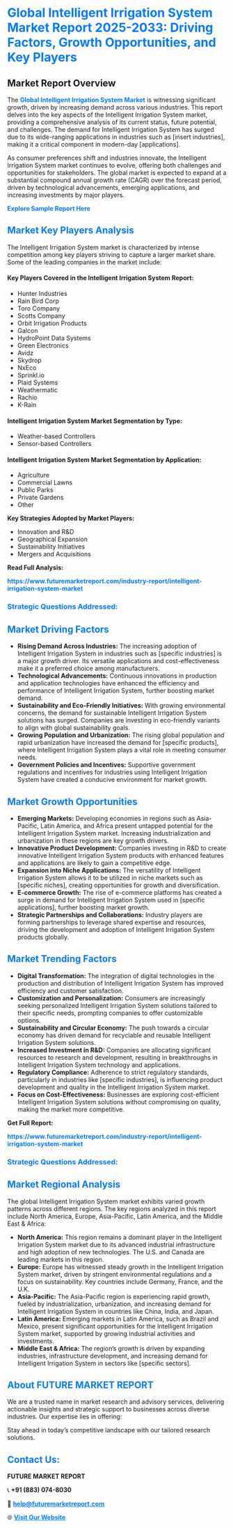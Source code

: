 <h1 style="color: #007BFF;">Global Intelligent Irrigation System Market Report 2025-2033: Driving Factors, Growth Opportunities, and Key Players</h1>

<section id="overview">
<h2>Market Report Overview</h2>
<p>The <a href="https://www.futuremarketreport.com/industry-report/intelligent-irrigation-system-market" style="color: #007BFF; text-decoration: none;"><strong>Global Intelligent Irrigation System Market</strong></a> is witnessing significant growth, driven by increasing demand across various industries. This report delves into the key aspects of the Intelligent Irrigation System market, providing a comprehensive analysis of its current status, future potential, and challenges. The demand for Intelligent Irrigation System has surged due to its wide-ranging applications in industries such as [insert industries], making it a critical component in modern-day [applications].</p>
<p>As consumer preferences shift and industries innovate, the Intelligent Irrigation System market continues to evolve, offering both challenges and opportunities for stakeholders. The global market is expected to expand at a substantial compound annual growth rate (CAGR) over the forecast period, driven by technological advancements, emerging applications, and increasing investments by major players.</p>
</section>

<section id="overview">
<p><a href="https://www.futuremarketreport.com/request-sample/reportId=43100" style="color: #007BFF; text-decoration: none;"><strong>Explore Sample Report Here</strong></a></p>
</section>

<section id="key-players">
<h2 style="color: #007BFF;">Market Key Players Analysis</h2>
<p>The Intelligent Irrigation System market is characterized by intense competition among key players striving to capture a larger market share. Some of the leading companies in the market include:</p>
<h4>Key Players Covered in the Intelligent Irrigation System Report:</h4>
<ul><li>Hunter Industries</li><li>Rain Bird Corp</li><li>Toro Company</li><li>Scotts Company</li><li>Orbit Irrigation Products</li><li>Galcon</li><li>HydroPoint Data Systems</li><li>Green Electronics</li><li>Avidz</li><li>Skydrop</li><li>NxEco</li><li>Sprinkl.io</li><li>Plaid Systems</li><li>Weathermatic</li><li>Rachio</li><li>K-Rain</li></ul>
<h4>Intelligent Irrigation System Market Segmentation by Type:</h4>
<ul><li>Weather-based Controllers</li><li>Sensor-based Controllers</li></ul>

<h4>Intelligent Irrigation System Market Segmentation by Application:</h4>
<ul><li>Agriculture</li><li>Commercial Lawns</li><li>Public Parks</li><li>Private Gardens</li><li>Other</li></ul>
<p><strong>Key Strategies Adopted by Market Players:</strong></p>
<ul>
<li>Innovation and R&D</li>
<li>Geographical Expansion</li>
<li>Sustainability Initiatives</li>
<li>Mergers and Acquisitions</li>
</ul>
</section>

<section>
<p><strong>Read Full Analysis: </strong></p><a href="https://www.futuremarketreport.com/industry-report/intelligent-irrigation-system-market" style="color: #007BFF; text-decoration: none;"><strong>https://www.futuremarketreport.com/industry-report/intelligent-irrigation-system-market</strong></a>
<h3 style="color: #007BFF;">Strategic Questions Addressed:</h3>
</section>

<section id="driving-factors">
<h2 style="color: #007BFF;">Market Driving Factors</h2>
<ul>
<li><strong>Rising Demand Across Industries:</strong> The increasing adoption of Intelligent Irrigation System in industries such as [specific industries] is a major growth driver. Its versatile applications and cost-effectiveness make it a preferred choice among manufacturers.</li>
<li><strong>Technological Advancements:</strong> Continuous innovations in production and application technologies have enhanced the efficiency and performance of Intelligent Irrigation System, further boosting market demand.</li>
<li><strong>Sustainability and Eco-Friendly Initiatives:</strong> With growing environmental concerns, the demand for sustainable Intelligent Irrigation System solutions has surged. Companies are investing in eco-friendly variants to align with global sustainability goals.</li>
<li><strong>Growing Population and Urbanization:</strong> The rising global population and rapid urbanization have increased the demand for [specific products], where Intelligent Irrigation System plays a vital role in meeting consumer needs.</li>
<li><strong>Government Policies and Incentives:</strong> Supportive government regulations and incentives for industries using Intelligent Irrigation System have created a conducive environment for market growth.</li>
</ul>
</section>

<section id="growth-opportunities">
<h2 style="color: #007BFF;">Market Growth Opportunities</h2>
<ul>
<li><strong>Emerging Markets:</strong> Developing economies in regions such as Asia-Pacific, Latin America, and Africa present untapped potential for the Intelligent Irrigation System market. Increasing industrialization and urbanization in these regions are key growth drivers.</li>
<li><strong>Innovative Product Development:</strong> Companies investing in R&D to create innovative Intelligent Irrigation System products with enhanced features and applications are likely to gain a competitive edge.</li>
<li><strong>Expansion into Niche Applications:</strong> The versatility of Intelligent Irrigation System allows it to be utilized in niche markets such as [specific niches], creating opportunities for growth and diversification.</li>
<li><strong>E-commerce Growth:</strong> The rise of e-commerce platforms has created a surge in demand for Intelligent Irrigation System used in [specific applications], further boosting market growth.</li>
<li><strong>Strategic Partnerships and Collaborations:</strong> Industry players are forming partnerships to leverage shared expertise and resources, driving the development and adoption of Intelligent Irrigation System products globally.</li>
</ul>
</section>

<section id="trending-factors">
<h2 style="color: #007BFF;">Market Trending Factors</h2>
<ul>
<li><strong>Digital Transformation:</strong> The integration of digital technologies in the production and distribution of Intelligent Irrigation System has improved efficiency and customer satisfaction.</li>
<li><strong>Customization and Personalization:</strong> Consumers are increasingly seeking personalized Intelligent Irrigation System solutions tailored to their specific needs, prompting companies to offer customizable options.</li>
<li><strong>Sustainability and Circular Economy:</strong> The push towards a circular economy has driven demand for recyclable and reusable Intelligent Irrigation System solutions.</li>
<li><strong>Increased Investment in R&D:</strong> Companies are allocating significant resources to research and development, resulting in breakthroughs in Intelligent Irrigation System technology and applications.</li>
<li><strong>Regulatory Compliance:</strong> Adherence to strict regulatory standards, particularly in industries like [specific industries], is influencing product development and quality in the Intelligent Irrigation System market.</li>
<li><strong>Focus on Cost-Effectiveness:</strong> Businesses are exploring cost-efficient Intelligent Irrigation System solutions without compromising on quality, making the market more competitive.</li>
</ul>
</section>

<section>
<p><strong>Get Full Report: </strong></p><a href="https://www.futuremarketreport.com/industry-report/intelligent-irrigation-system-market" style="color: #007BFF; text-decoration: none;"><strong>https://www.futuremarketreport.com/industry-report/intelligent-irrigation-system-market</strong></a>
<h3 style="color: #007BFF;">Strategic Questions Addressed:</h3>
</section>


<section id="regional-analysis">
<h2 style="color: #007BFF;">Market Regional Analysis</h2>
<p>The global Intelligent Irrigation System market exhibits varied growth patterns across different regions. The key regions analyzed in this report include North America, Europe, Asia-Pacific, Latin America, and the Middle East & Africa:</p>
<ul>
<li><strong>North America:</strong> This region remains a dominant player in the Intelligent Irrigation System market due to its advanced industrial infrastructure and high adoption of new technologies. The U.S. and Canada are leading markets in this region.</li>
<li><strong>Europe:</strong> Europe has witnessed steady growth in the Intelligent Irrigation System market, driven by stringent environmental regulations and a focus on sustainability. Key countries include Germany, France, and the U.K.</li>
<li><strong>Asia-Pacific:</strong> The Asia-Pacific region is experiencing rapid growth, fueled by industrialization, urbanization, and increasing demand for Intelligent Irrigation System in countries like China, India, and Japan.</li>
<li><strong>Latin America:</strong> Emerging markets in Latin America, such as Brazil and Mexico, present significant opportunities for the Intelligent Irrigation System market, supported by growing industrial activities and investments.</li>
<li><strong>Middle East & Africa:</strong> The region’s growth is driven by expanding industries, infrastructure development, and increasing demand for Intelligent Irrigation System in sectors like [specific sectors].</li>
</ul>
</section>

<footer>
<h2 style="color: #007BFF;">About FUTURE MARKET REPORT</h2>
<p>We are a trusted name in market research and advisory services, delivering actionable insights and strategic support to businesses across diverse industries. Our expertise lies in offering:</p>

<p>Stay ahead in today’s competitive landscape with our tailored research solutions.</p>

<h2 style="color: #007BFF;">Contact Us:</h2>
<p><strong>FUTURE MARKET REPORT</strong></p>
<p>📞 <strong>+91 (883) 074-8030</strong></p>
<p>📧 <strong><a href="mailto:help@futuremarketreport.com" style="color: #007BFF;">help@futuremarketreport.com</a></strong></p>
<p>🌐 <strong><a href="https://www.futuremarketreport.com/" style="color: #007BFF;">Visit Our Website</a></strong></p>
</footer>